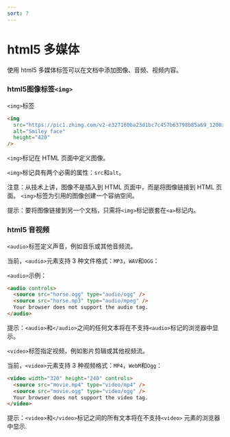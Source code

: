 ```yaml
---
sort: 7
---
```



# html5 多媒体

使用 html5 多媒体标签可以在文档中添加图像、音频、视频内容。

### html5图像标签`<img>`

`<img>`标签

```html
<img
  src="https://pic1.zhimg.com/v2-e327160ba23d1bc7c457b63798b85a69_1200x500.jpg"
  alt="Smiley face"
  height="420"
/>
```

`<img>`标记在 HTML 页面中定义图像。

`<img>`标记具有两个必需的属性：`src`和`alt`。

注意：从技术上讲，图像不是插入到 HTML 页面中，而是将图像链接到 HTML 页面。 `<img>`标签为引用的图像创建一个容纳空间。

提示：要将图像链接到另一个文档，只需将`<img>`标记嵌套在`<a>`标记内。

### html5 音视频

`<audio>`标签定义声音，例如音乐或其他音频流。

当前，`<audio>`元素支持 3 种文件格式：`MP3`，`WAV`和`OGG`：

`<audio>`示例：

```html
<audio controls>
  <source src="horse.ogg" type="audio/ogg" />
  <source src="horse.mp3" type="audio/mpeg" />
  Your browser does not support the audio tag.
</audio>
```

提示：`<audio>`和`</audio>`之间的任何文本将在不支持`<audio>`标记的浏览器中显示。

`<video>`标签指定视频，例如影片剪辑或其他视频流。

当前，`<video>`元素支持 3 种视频格式：`MP4`，`WebM`和`Ogg`：

```html
<video width="320" height="240" controls>
  <source src="movie.mp4" type="video/mp4" />
  <source src="movie.ogg" type="video/ogg" />
  Your browser does not support the video tag.
</video>
```

提示：`<video>`和`</video>`标记之间的所有文本将在不支持`<video>`
元素的浏览器中显示.